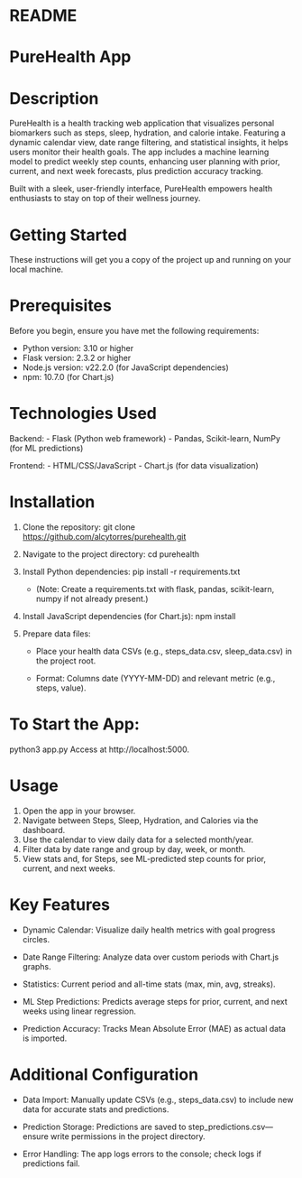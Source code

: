 # README

# PureHealth App

# Description
PureHealth is a health tracking web application that visualizes personal biomarkers such as steps, sleep, hydration, and calorie intake. Featuring a dynamic calendar view, date range filtering, and statistical insights, it helps users monitor their health goals. The app includes a machine learning model to predict weekly step counts, enhancing user planning with prior, current, and next week forecasts, plus prediction accuracy tracking.

Built with a sleek, user-friendly interface, PureHealth empowers health enthusiasts to stay on top of their wellness journey.

# Getting Started
These instructions will get you a copy of the project up and running on your local machine.

# Prerequisites
Before you begin, ensure you have met the following requirements:
   - Python version: 3.10 or higher
   - Flask version: 2.3.2 or higher
   - Node.js version: v22.2.0 (for JavaScript dependencies)
   - npm: 10.7.0 (for Chart.js)

# Technologies Used
  Backend:
    - Flask (Python web framework)
    - Pandas, Scikit-learn, NumPy (for ML predictions)

  Frontend:
    - HTML/CSS/JavaScript
    - Chart.js (for data visualization)

# Installation
  1. Clone the repository:
       git clone https://github.com/alcytorres/purehealth.git

  2. Navigate to the project directory:
      cd purehealth

  3. Install Python dependencies:
      pip install -r requirements.txt

      - (Note: Create a requirements.txt with flask, pandas, scikit-learn, numpy if not already present.)

  4. Install JavaScript dependencies (for Chart.js):
      npm install

  5. Prepare data files:
      - Place your health data CSVs (e.g., steps_data.csv, sleep_data.csv) in the project root.

      - Format: Columns date (YYYY-MM-DD) and relevant metric (e.g., steps, value).

# To Start the App:
  python3 app.py
  Access at http://localhost:5000.

# Usage
  1. Open the app in your browser.
  2. Navigate between Steps, Sleep, Hydration, and Calories via the dashboard.
  3. Use the calendar to view daily data for a selected month/year.
  4. Filter data by date range and group by day, week, or month.
  5. View stats and, for Steps, see ML-predicted step counts for prior, current, and next weeks.

# Key Features
  - Dynamic Calendar: Visualize daily health metrics with goal progress circles.

  - Date Range Filtering: Analyze data over custom periods with Chart.js graphs.

  - Statistics: Current period and all-time stats (max, min, avg, streaks).

  - ML Step Predictions: Predicts average steps for prior, current, and next weeks using linear regression.

  - Prediction Accuracy: Tracks Mean Absolute Error (MAE) as actual data is imported.

# Additional Configuration
   - Data Import: Manually update CSVs (e.g., steps_data.csv) to include new data for accurate stats and predictions.

   - Prediction Storage: Predictions are saved to step_predictions.csv—ensure write permissions in the project directory.
   
   - Error Handling: The app logs errors to the console; check logs if predictions fail.